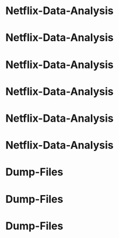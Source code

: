 # Netflix-Data-Analysis
# Netflix-Data-Analysis
# Netflix-Data-Analysis
# Netflix-Data-Analysis
# Netflix-Data-Analysis
# Netflix-Data-Analysis
# Dump-Files
# Dump-Files
# Dump-Files
